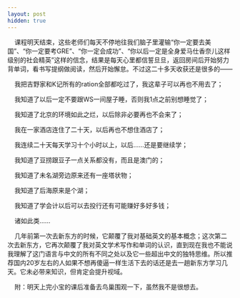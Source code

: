 ```yaml
---
layout: post
hidden: true
---
```

    课程明天结束，这些老师们每天不停地往我们脑子里灌输“你一定要去美国”、“你一定要考GRE”、“你一定会成功”、“你以后一定是全身爱马仕香奈儿这样级别的社会精英”这样的信念，结果是每天心里都信誓旦旦，返回房间后开始努力背单词，看书写提纲做阅读，然后开始懈怠。不过这二十多天收获还是很多的——

    我把吉野家和K记所有的ration全部都吃过了，我这辈子可以再也不用去了；

    我知道了以后一定不要跟WS一间屋子睡，否则我1点之前别想睡觉了；

    我知道了北京的环境如此之烂，以后除非必要再也不会来了；

    我在一家酒店连住了二十天，以后再也不想住酒店了；

    我连续二十天每天学习十个小时以上，以后……还是要继续学；

    我知道了豆捞跟豆子一点关系都没有，而且是澳门的；

    我知道了未名湖旁边原来还有一座塔状物；

    我知道了后海原来是个湖；

    我知道了学会计以后可以去投行还有可能赚好多好多钱；

    诸如此类……

    几年前第一次去新东方的时候，它颠覆了我对基础英文的基本概念；这次第二次去新东方，它再次颠覆了我对英文学术写作和单词的认识，直到现在我也不能说我理解了这门语言与中文的所有不同之处以及它一些超出中文的独特思维。所以推荐国内20岁左右的人如果不想再傻逼一样生活下去的话还是去一趟新东方学习几天。它未必带来知识，但肯定会提升视域。

    附：明天上完小宝的课后准备去鸟巢围观一下，虽然我不是很想去。